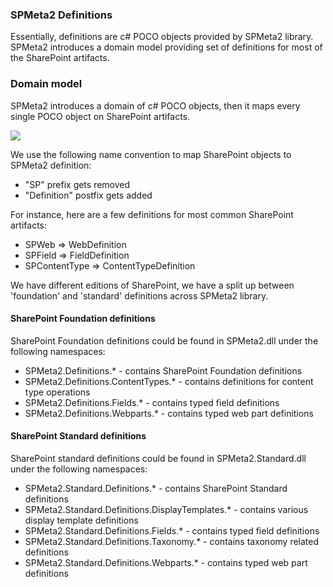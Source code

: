 ﻿---
Title: Definitions
FileName: definitions.html
---
### SPMeta2 Definitions

Essentially, definitions are c# POCO objects provided by SPMeta2 library. 
SPMeta2 introduces a domain model providing set of definitions for most of the SharePoint artifacts.

### Domain model

SPMeta2 introduces a domain of c# POCO objects, then it maps every single POCO object on SharePoint artifacts.

<img src='http://g.gravizo.com/g?digraph G { 
     rankdir="LR";
     "CSharp POCO objects" -> "SPMeta2" -> "SharePoint";
    }'/> </img>

We use the following name convention to map SharePoint objects to SPMeta2 definition:

* "SP" prefix gets removed
* "Definition" postfix gets added

For instance, here are a few definitions for most common SharePoint artifacts:

* SPWeb => WebDefinition
* SPField => FieldDefinition
* SPContentType => ContentTypeDefinition

We have different editions of SharePoint, we have a split up between 'foundation' and 'standard' definitions across SPMeta2 library. 

#### SharePoint Foundation definitions
SharePoint Foundation definitions could be found in SPMeta2.dll under the following namespaces:

* SPMeta2.Definitions.* - contains SharePoint Foundation definitions
* SPMeta2.Definitions.ContentTypes.* - contains definitions for content type operations
* SPMeta2.Definitions.Fields.* - contains typed field definitions
* SPMeta2.Definitions.Webparts.* - contains typed web part definitions

#### SharePoint Standard definitions
SharePoint standard definitions could be found in SPMeta2.Standard.dll under the following namespaces:

* SPMeta2.Standard.Definitions.* - contains SharePoint Standard definitions
* SPMeta2.Standard.Definitions.DisplayTemplates.* - contains various display template definitions
* SPMeta2.Standard.Definitions.Fields.* - contains typed field definitions
* SPMeta2.Standard.Definitions.Taxonomy.* - contains taxonomy related definitions
* SPMeta2.Standard.Definitions.Webparts.* - contains typed web part definitions

